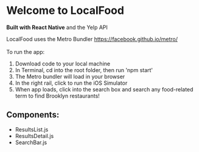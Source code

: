 # Welcome to LocalFood
**Built with React Native**
and the Yelp API

LocalFood uses the Metro Bundler https://facebook.github.io/metro/<br><br>
To run the app:
1. Download code to your local machine
2. In Terminal, cd into the root folder, then run 'npm start'
3. The Metro bundler will load in your browser
4. In the right rail, click to run the iOS Simulator
5. When app loads, click into the search box and search any food-related term to find Brooklyn restaurants!

## Components: ##
- ResultsList.js
- ResultsDetail.js
- SearchBar.js
